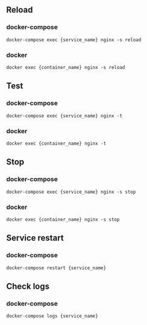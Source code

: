 
## Reload

### docker-compose

```
docker-compose exec {service_name} nginx -s reload 
```

### docker

```
docker exec {container_name} nginx -s reload
```

## Test

### docker-compose

```
docker-compose exec {service_name} nginx -t
```

### docker

```
docker exec {container_name} nginx -t
```

## Stop

### docker-compose

```
docker-compose exec {service_name} nginx -s stop
```

### docker

```
docker exec {container_name} nginx -s stop
```

## Service restart

### docker-compose

```
docker-compose restart {service_name}
```

## Check logs

### docker-compose

```
docker-compose logs {service_name}
```

